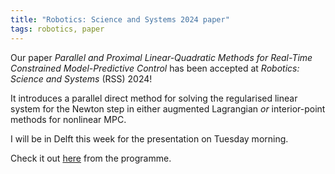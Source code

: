 ```yaml
---
title: "Robotics: Science and Systems 2024 paper"
tags: robotics, paper
---
```


Our paper *Parallel and Proximal Linear-Quadratic Methods for Real-Time Constrained Model-Predictive Control* has been accepted at *Robotics: Science and Systems* (RSS) 2024!

It introduces a parallel direct method for solving the regularised linear system for the Newton step in either augmented Lagrangian *or* interior-point methods for nonlinear MPC.

I will be in Delft this week for the presentation on Tuesday morning.

Check it out [here](https://www.roboticsproceedings.org/rss20/p002.html) from the programme.
